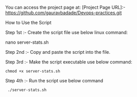 
You can access the project page at: [Project Page URL]:-  https://github.com/gauravbadade/Devops-practices.git

How to Use the Script

Step 1st :-  Create the script file use below linux command:

   nano server-stats.sh

Step 2nd  :- Copy and paste the script into the file.

Step 3rd  :-  Make the script executable use below command:

    chmod +x server-stats.sh

Step 4th   :- Run the script use below command

     ./server-stats.sh


